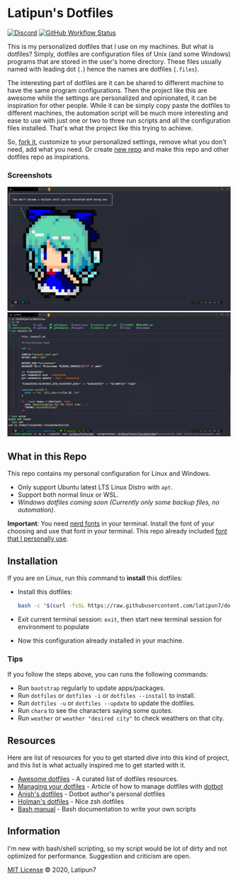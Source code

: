 # Latipun's Dotfiles

[![Discord](https://img.shields.io/discord/758271814153011201?style=flat-square&logo=discord&label=chat+and+discuss)](https://discord.gg/njSj2Nq "Developers Indonesia") [![GitHub Workflow Status](https://img.shields.io/github/workflow/status/latipun7/dotfiles/CI%20%E2%9A%99%F0%9F%A4%96?logo=github%20actions&style=flat-square)](https://github.com/latipun7/dotfiles/actions "GitHub Actions")

This is my personalized dotfiles that I use on my machines. But what is dotfiles?
Simply, dotfiles are configuration files of Unix (and some Windows) programs that are
stored in the user's home directory. These files usually named with leading dot (`.`) hence the names are dotfiles (`.files`).

The interesting part of dotfiles are it can be shared to different machine to have
the same program configurations. Then the project like this are awesome while the
settings are personalized and opinionated, it can be inspiration for other people.
While it can be simply copy paste the dotfiles to different machines, the automation
script will be much more interesting and ease to use with just one or two to three
run scripts and all the configuration files installed. That's what the project like
this trying to achieve.

So, [fork it](https://github.com/latipun7/dotfiles/fork), customize to your personalized
settings, remove what you don't need, add what you need. Or create [new repo](https://github.com/new)
and make this repo and other dotfiles repo as inspirations.

### Screenshots

![screenshot1-2020-05-31](./assets/screenshots/2020-05-31_13-00-45_WindowsTerminal.png)
![screenshot2-2020-05-31](./assets/screenshots/2020-05-31_13-03-23_WindowsTerminal.png)

## What in this Repo

This repo contains my personal configuration for Linux and Windows.

- Only support Ubuntu latest LTS Linux Distro with `apt`.
- Support both normal linux or WSL.
- _Windows dotfiles coming soon (Currently only some backup files, no automation)_.

**Important**: You need [nerd fonts][nerd-fonts] in your terminal.
Install the font of your choosing and use that font in your terminal.
This repo already included [font that I personally use][my-font].

## Installation

If you are on Linux, run this command to **install** this dotfiles:

- Install this dotfiles:

  ```bash
  bash -c "$(curl -fsSL https://raw.githubusercontent.com/latipun7/dotfiles/main/install.sh)"
  ```

- Exit current terminal session: `exit`, then start new terminal session for environment to populate
- Now this configuration already installed in your machine.

### Tips

If you follow the steps above, you can runs the following commands:

- Run `bootstrap` regularly to update apps/packages.
- Run `dotfiles` or `dotfiles -i` or `dotfiles --install` to install.
- Run `dotfiles -u` or `dotfiles --update` to update the dotfiles.
- Run `chara` to see the characters saying some quotes.
- Run `weather` or `weather "desired city"` to check weathers on that city.

## Resources

Here are list of resources for you to get started dive into this kind of project,
and this list is what actually inspired me to get started with it.

- [Awesome dotfiles][awe-dot] - A curated list of dotfiles resources.
- [Managing your dotfiles][manage] - Article of how to manage dotfiles with [dotbot][dotbot]
- [Anish's dotfiles][anish] - Dotbot author's personal dotfiles
- [Holman's dotfiles][holman] - Nice zsh dotfiles
- [Bash manual][bash] - Bash documentation to write your own scripts

## Information

I'm new with bash/shell scripting, so my script would be lot of dirty and not optimized
for performance. Suggestion and criticism are open.

[MIT License](./LICENSE) © 2020, Latipun7

<!-- Variables -->

[awe-dot]: https://github.com/webpro/awesome-dotfiles#readme "Awesome Dotfiles"
[manage]: https://www.anishathalye.com/2014/08/03/managing-your-dotfiles/ "Managing your dotfiles"
[dotbot]: https://github.com/anishathalye/dotbot "Dotbot - dotfiles management tools"
[anish]: https://github.com/anishathalye/dotfiles "Anish's dotfiles"
[holman]: https://github.com/holman/dotfiles "Holman does dotfiles"
[bash]: https://www.gnu.org/software/bash/manual/bash.html "Bash Manual"
[nerd-fonts]: https://www.nerdfonts.com/ "NerdFonts"
[my-font]: ./assets/fonts/Caskaydia%20Cove%20PL%20Regular%20Nerd%20Font%20Complete%20Windows%20Compatible.otf "CaskaydiaCove NF (self-patched)"
